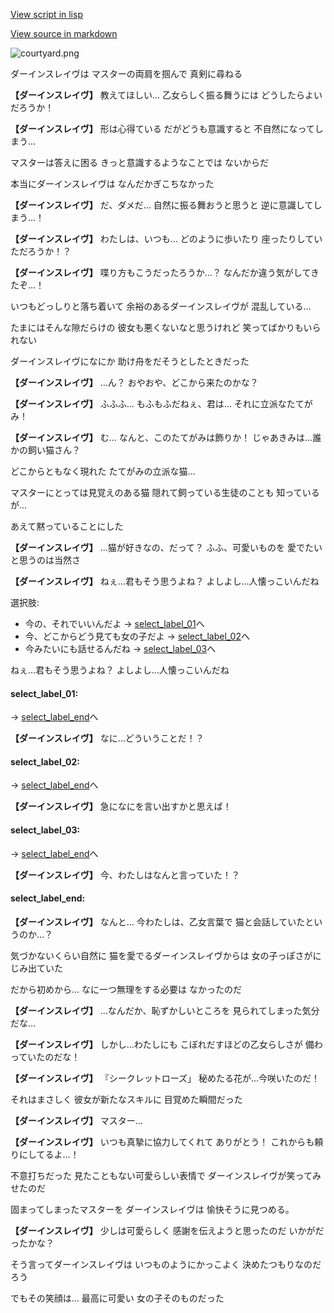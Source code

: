 [View script in lisp](../scripts/10282203.txt)

[View source in markdown](10282203.md)

![courtyard.png](../images/backgrounds/courtyard.png)

ダーインスレイヴは
マスターの両肩を掴んで
真剣に尋ねる

**【ダーインスレイヴ】**
教えてほしい…
乙女らしく振る舞うには
どうしたらよいだろうか！

**【ダーインスレイヴ】**
形は心得ている
だがどうも意識すると
不自然になってしまう…

マスターは答えに困る
きっと意識するようなことでは
ないからだ

本当にダーインスレイヴは
なんだかぎこちなかった

**【ダーインスレイヴ】**
だ、ダメだ…
自然に振る舞おうと思うと
逆に意識してしまう…！

**【ダーインスレイヴ】**
わたしは、いつも…
どのように歩いたり
座ったりしていただろうか！？

**【ダーインスレイヴ】**
喋り方もこうだったろうか…？
なんだか違う気がしてきたぞ…！

いつもどっしりと落ち着いて
余裕のあるダーインスレイヴが
混乱している…

たまにはそんな隙だらけの
彼女も悪くないなと思うけれど
笑ってばかりもいられない

ダーインスレイヴになにか
助け舟をだそうとしたときだった

**【ダーインスレイヴ】**
…ん？
おやおや、どこから来たのかな？

**【ダーインスレイヴ】**
ふふふ…
もふもふだねぇ、君は…
それに立派なたてがみ！

**【ダーインスレイヴ】**
む…
なんと、このたてがみは飾りか！
じゃあきみは…誰かの飼い猫さん？

どこからともなく現れた
たてがみの立派な猫…

マスターにとっては見覚えのある猫
隠れて飼っている生徒のことも
知っているが…

あえて黙っていることにした

**【ダーインスレイヴ】**
…猫が好きなの、だって？
ふふ、可愛いものを
愛でたいと思うのは当然さ

**【ダーインスレイヴ】**
ねぇ…君もそう思うよね？
よしよし…人懐っこいんだね

選択肢:
- 今の、それでいいんだよ → [select_label_01](#select_label_01)へ
- 今、どこからどう見ても女の子だよ → [select_label_02](#select_label_02)へ
- 今みたいにも話せるんだね → [select_label_03](#select_label_03)へ

ねぇ…君もそう思うよね？
よしよし…人懐っこいんだね

#### select_label_01:
 → [select_label_end](#select_label_end)へ

**【ダーインスレイヴ】**
なに…どういうことだ！？

#### select_label_02:
 → [select_label_end](#select_label_end)へ

**【ダーインスレイヴ】**
急になにを言い出すかと思えば！

#### select_label_03:
 → [select_label_end](#select_label_end)へ

**【ダーインスレイヴ】**
今、わたしはなんと言っていた！？

#### select_label_end:

**【ダーインスレイヴ】**
なんと…
今わたしは、乙女言葉で
猫と会話していたというのか…？

気づかないくらい自然に
猫を愛でるダーインスレイヴからは
女の子っぽさがにじみ出ていた

だから初めから…
なに一つ無理をする必要は
なかったのだ

**【ダーインスレイヴ】**
…なんだか、恥ずかしいところを
見られてしまった気分だな…

**【ダーインスレイヴ】**
しかし…わたしにも
こぼれだすほどの乙女らしさが
備わっていたのだな！

**【ダーインスレイヴ】**
『シークレットローズ」
秘めたる花が…今咲いたのだ！

それはまさしく
彼女が新たなスキルに
目覚めた瞬間だった

**【ダーインスレイヴ】**
マスター…

**【ダーインスレイヴ】**
いつも真摯に協力してくれて
ありがとう！
これからも頼りにしてるよ…！

不意打ちだった
見たこともない可愛らしい表情で
ダーインスレイヴが笑ってみせたのだ

固まってしまったマスターを
ダーインスレイヴは
愉快そうに見つめる。

**【ダーインスレイヴ】**
少しは可愛らしく
感謝を伝えようと思ったのだ
いかがだったかな？

そう言ってダーインスレイヴは
いつものようにかっこよく
決めたつもりなのだろう

でもその笑顔は…
最高に可愛い
女の子そのものだった